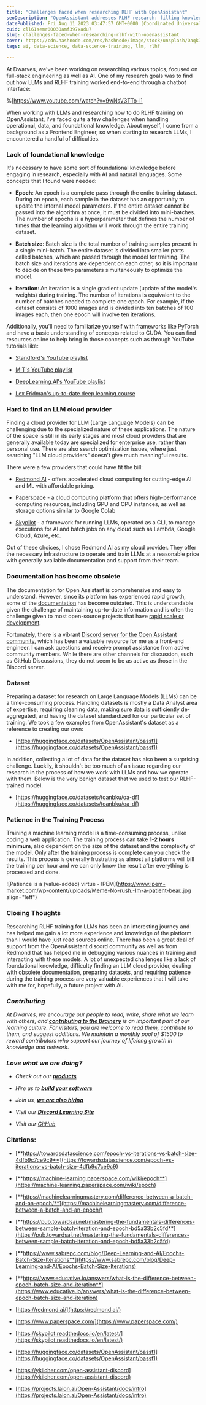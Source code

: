 ```yaml
---
title: "Challenges faced when researching RLHF with OpenAssistant"
seoDescription: "OpenAssistant addresses RLHF research: filling knowledge gaps, locating LLM cloud providers, updating documentation, and managing dataset preparation"
datePublished: Fri Aug 11 2023 03:47:57 GMT+0000 (Coordinated Universal Time)
cuid: cll61semr00030amf397xadu7
slug: challenges-faced-when-researching-rlhf-with-openassistant
cover: https://cdn.hashnode.com/res/hashnode/image/stock/unsplash/Oaqk7qqNh_c/upload/5eb8c47dd3dbdd34054c37648e61e440.jpeg
tags: ai, data-science, data-science-training, llm, rlhf

---
```


At Dwarves, we've been working on researching various topics, focused on full-stack engineering as well as AI. One of my research goals was to find out how LLMs and RLHF training worked end-to-end through a chatbot interface:

%[https://www.youtube.com/watch?v=9wNsV3TTo-I] 

When working with LLMs and researching how to do RLHF training on OpenAssistant, I've faced quite a few challenges when handling operational, data, and foundational knowledge. About myself, I come from a background as a Frontend Engineer, so when starting to research LLMs, I encountered a handful of difficulties.

### **Lack of foundational knowledge**

It's necessary to have some sort of foundational knowledge before engaging in research, especially with AI and natural languages. Some concepts that I found were needed:

* **Epoch**: An epoch is a complete pass through the entire training dataset. During an epoch, each sample in the dataset has an opportunity to update the internal model parameters. If the entire dataset cannot be passed into the algorithm at once, it must be divided into mini-batches. The number of epochs is a hyperparameter that defines the number of times that the learning algorithm will work through the entire training dataset.
    
* **Batch size**: Batch size is the total number of training samples present in a single mini-batch. The entire dataset is divided into smaller parts called batches, which are passed through the model for training. The batch size and iterations are dependent on each other, so it is important to decide on these two parameters simultaneously to optimize the model.
    
* **Iteration**: An iteration is a single gradient update (update of the model's weights) during training. The number of iterations is equivalent to the number of batches needed to complete one epoch. For example, if the dataset consists of 1000 images and is divided into ten batches of 100 images each, then one epoch will involve ten iterations.
    

Additionally, you'll need to familiarize yourself with frameworks like PyTorch and have a basic understanding of concepts related to CUDA. You can find resources online to help bring in those concepts such as through YouTube tutorials like:

* [Standford's YouTube playlist](https://www.youtube.com/playlist?list=PLoROMvodv4rMiGQp3WXShtMGgzqpfVfbU)
    
* [MIT's YouTube playlist](https://www.youtube.com/playlist?list=PLoROMvodv4rMiGQp3WXShtMGgzqpfVfbU)
    
* [DeepLearning.AI](http://DeepLearning.AI)['s YouTube playlist](https://www.youtube.com/playlist?list=PLoROMvodv4rMiGQp3WXShtMGgzqpfVfbU)
    
* [Lex Fridman's up-to-date deep learning course](https://www.youtube.com/watch?v=0VH1Lim8gL8&list=PLrAXtmErZgOeiKm4sgNOknGvNjby9efdf&ab_channel=LexFridman)
    

### **Hard to find an LLM cloud provider**

Finding a cloud provider for LLM (Large Language Models) can be challenging due to the specialized nature of these applications. The nature of the space is still in its early stages and most cloud providers that are generally available today are specialized for enterprise use, rather than personal use. There are also search optimization issues, where just searching "LLM cloud providers" doesn't give much meaningful results.

There were a few providers that could have fit the bill:

* [Redmond AI](https://redmond.ai/) - offers accelerated cloud computing for cutting-edge AI and ML with affordable pricing.
    
* [Paperspace](https://www.paperspace.com/) - a cloud computing platform that offers high-performance computing resources, including GPU and CPU instances, as well as storage options similar to Google Colab
    
* [Skypilot](https://skypilot.readthedocs.io/en/latest/) - a framework for running LLMs, operated as a CLI, to manage executions for AI and batch jobs on any cloud such as Lambda, Google Cloud, Azure, etc.
    

Out of these choices, I chose Redmond AI as my cloud provider. They offer the necessary infrastructure to operate and train LLMs at a reasonable price with generally available documentation and support from their team.

### **Documentation has become obsolete**

The documentation for Open Assistant is comprehensive and easy to understand. However, since its platform has experienced rapid growth, some of the [documentation](https://projects.laion.ai/Open-Assistant/docs/intro) has become outdated. This is understandable given the challenge of maintaining up-to-date information and is often the challenge given to most open-source projects that have [rapid scale or development](https://github.com/LAION-AI/Open-Assistant/commits/main).

Fortunately, there is a vibrant [Discord server for the Open Assistant community](https://ykilcher.com/open-assistant-discord), which has been a valuable resource for me as a front-end engineer. I can ask questions and receive prompt assistance from active community members. While there are other channels for discussion, such as GitHub Discussions, they do not seem to be as active as those in the Discord server.

### **Dataset**

Preparing a dataset for research on Large Language Models (LLMs) can be a time-consuming process. Handling datasets is mostly a Data Analyst area of expertise, requiring cleaning data, making sure data is sufficiently de-aggregated, and having the dataset standardized for our particular set of training. We took a few examples from OpenAssistant's dataset as a reference to creating our own:

* [https://huggingface.co/datasets/OpenAssistant/oasst1](https://huggingface.co/datasets/OpenAssistant/oasst1)
    

In addition, collecting a lot of data for the dataset has also been a surprising challenge. Luckily, it shouldn't be too much of an issue regarding our research in the process of how we work with LLMs and how we operate with them. Below is the very benign dataset that we used to test our RLHF-trained model.

* [https://huggingface.co/datasets/toanbku/oa-df](https://huggingface.co/datasets/toanbku/oa-df)
    

### **Patience in the Training Process**

Training a machine learning model is a time-consuming process, unlike coding a web application. The training process can take **1-2 hours minimum**, also dependent on the size of the dataset and the complexity of the model. Only after the training process is complete can you check the results. This process is generally frustrating as almost all platforms will bill the training per hour and we can only know the result after everything is processed and done.

![Patience is a (value-added) virtue - IPEM](https://www.ipem-market.com/wp-content/uploads/Meme-No-rush.-Im-a-patient-bear..jpg align="left")

### Closing Thoughts

Researching RLHF training for LLMs has been an interesting journey and has helped me gain a lot more experience and knowledge of the platform than I would have just read sources online. There has been a great deal of support from the OpenAssistant discord community as well as from Redmond that has helped me in debugging various nuances in training and interacting with these models. A lot of unexpected challenges like a lack of foundational knowledge, difficulty finding an LLM cloud provider, dealing with obsolete documentation, preparing datasets, and requiring patience during the training process are very valuable experiences that I will take with me for, hopefully, a future project with AI.

### ***Contributing***

*At Dwarves, we encourage our people to read, write, share what we learn with others, and* [***contributing to the Brainery***](https://brain.d.foundation/CONTRIBUTING) *is an important part of our learning culture. For visitors, you are welcome to read them, contribute to them, and suggest additions. We maintain a monthly pool of $1500 to reward contributors who support our journey of lifelong growth in knowledge and network.*

### *Love what we are doing?*

* *Check out our* [***products***](https://superbits.co/)
    
* *Hire us to* [***build your software***](https://d.foundation/)
    
* *Join us,* [***we are also hiring***](https://github.com/dwarvesf/WeAreHiring)
    
* *Visit our* [***Discord Learning Site***](https://discord.gg/dzNBpNTVEZ)
    
* *Visit our* [*GitHub*](https://github.com/dwarvesf)
    

### Citations:

* [**https://towardsdatascience.com/epoch-vs-iterations-vs-batch-size-4dfb9c7ce9c9**](https://towardsdatascience.com/epoch-vs-iterations-vs-batch-size-4dfb9c7ce9c9)
    
* [**https://machine-learning.paperspace.com/wiki/epoch**](https://machine-learning.paperspace.com/wiki/epoch)
    
* [**https://machinelearningmastery.com/difference-between-a-batch-and-an-epoch/**](https://machinelearningmastery.com/difference-between-a-batch-and-an-epoch/)
    
* [**https://pub.towardsai.net/mastering-the-fundamentals-differences-between-sample-batch-iteration-and-epoch-bd5a33b2c5fd**](https://pub.towardsai.net/mastering-the-fundamentals-differences-between-sample-batch-iteration-and-epoch-bd5a33b2c5fd)
    
* [**https://www.sabrepc.com/blog/Deep-Learning-and-AI/Epochs-Batch-Size-Iterations**](https://www.sabrepc.com/blog/Deep-Learning-and-AI/Epochs-Batch-Size-Iterations)
    
* [**https://www.educative.io/answers/what-is-the-difference-between-epoch-batch-size-and-iteration**](https://www.educative.io/answers/what-is-the-difference-between-epoch-batch-size-and-iteration)
    
* [https://redmond.ai/](https://redmond.ai/)
    
* [https://www.paperspace.com/](https://www.paperspace.com/)
    
* [https://skypilot.readthedocs.io/en/latest/](https://skypilot.readthedocs.io/en/latest/)
    
* [https://huggingface.co/datasets/OpenAssistant/oasst1](https://huggingface.co/datasets/OpenAssistant/oasst1)
    
* [https://ykilcher.com/open-assistant-discord](https://ykilcher.com/open-assistant-discord)
    
* [https://projects.laion.ai/Open-Assistant/docs/intro](https://projects.laion.ai/Open-Assistant/docs/intro)